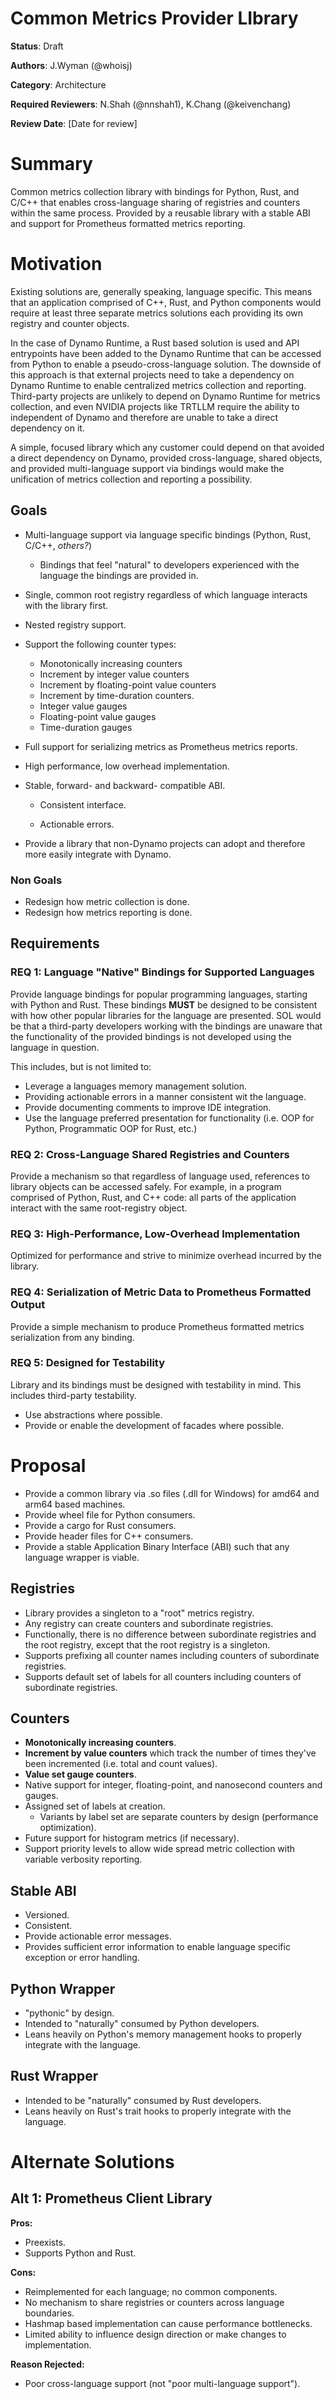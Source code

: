 # Common Metrics Provider LIbrary
<!-- limited-template.md -->

**Status**: Draft <!-- Draft | Under Review | Approved | Replaced | Deferred | Rejected -->

**Authors**: J.Wyman (@whoisj)

**Category**: Architecture <!-- Architecture | Process | Guidelines -->

<!--
**Replaces**: [Link of previous proposal if applicable]

**Replaced By**: [Link of previous proposal if applicable]

**Sponsor**: [Name of code owner or maintainer to shepard process]
-->

**Required Reviewers**: N.Shah (@nnshah1), K.Chang (@keivenchang)

**Review Date**: [Date for review]

<!--
**Pull Request**: [Link to Pull Request of the Proposal itself]

**Implementation PR / Tracking Issue**: [Link to Pull Request or Tracking Issue for Implementation]
-->


# Summary

<!--
**\[Required\]**
-->

Common metrics collection library with bindings for Python, Rust, and C/C++ that enables cross-language sharing of registries and counters within the same process.
Provided by a reusable library with a stable ABI and support for Prometheus formatted metrics reporting.


# Motivation

<!--
**\[Required\]**

Describe the problem that needs to be addressed with enough detail for
someone familiar with the project to understand. Generally one to two
short paragraphs. Additional details can be placed in the background
section as needed. Cover **what** the issue is and **why** it needs to
be addressed. Link to github issues if relevant.
-->

Existing solutions are, generally speaking, language specific.
This means that an application comprised of C++, Rust, and Python components would require at least three separate metrics solutions each providing its own registry and counter objects.

In the case of Dynamo Runtime, a Rust based solution is used and API entrypoints have been added to the Dynamo Runtime that can be accessed from Python to enable a pseudo-cross-language solution.
The downside of this approach is that external projects need to take a dependency on Dynamo Runtime to enable centralized metrics collection and reporting.
Third-party projects are unlikely to depend on Dynamo Runtime for metrics collection, and even NVIDIA projects like TRTLLM require the ability to independent of Dynamo and therefore are unable to take a direct dependency on it.

A simple, focused library which any customer could depend on that avoided a direct dependency on Dynamo, provided cross-language, shared objects, and provided multi-language support via bindings would make the unification of metrics collection and reporting a possibility.

## Goals

<!--
**\[Optional \- if not applicable omit\]**

List out any additional goals in bullet points. Goals may be aspirational / difficult to measure but guide the proposal.
-->

- Multi-language support via language specific bindings (Python, Rust, C/C++, _others?_)

  - Bindings that feel "natural" to developers experienced with the language the bindings are provided in.

- Single, common root registry regardless of which language interacts with the library first.

- Nested registry support.

- Support the following counter types:
  - Monotonically increasing counters
  - Increment by integer value counters
  - Increment by floating-point value counters
  - Increment by time-duration counters.
  - Integer value gauges
  - Floating-point value gauges
  - Time-duration gauges

- Full support for serializing metrics as Prometheus metrics reports.

- High performance, low overhead implementation.

- Stable, forward- and backward- compatible ABI.

  - Consistent interface.

  - Actionable errors.

- Provide a library that non-Dynamo projects can adopt and therefore more easily integrate with Dynamo.

### Non Goals

<!--
**\[Optional \- if not applicable omit\]**

List out any items which are out of scope / specifically not required in bullet points. Indicates the scope of the proposal and issue being resolved.
-->

- Redesign how metric collection is done.
- Redesign how metrics reporting is done.

## Requirements

<!--
Describe the requirement in as much detail as necessary for others to understand it and how it applies to the DEP. Keep in mind that requirements should be measurable and will be used to determine if a DEP has been successfully implemented or not.

Requirement names should be prefixed using a monotonically increasing number such as “REQ 1 \<Title\>” followed by “REQ 2 \<Title\>” and so on. Use title casing when naming requirements. Requirement names should be as descriptive as possible while remaining as terse as possible.

Use all-caps, bolded terms like **MUST** and **SHOULD** when describing each requirement. See [RFC-2119](https://datatracker.ietf.org/doc/html/rfc2119) for additional information.
-->

### REQ 1: Language "Native" Bindings for Supported Languages

Provide language bindings for popular programming languages, starting with Python and Rust.
These bindings **MUST** be designed to be consistent with how other popular libraries for the language are presented.
SOL would be that a third-party developers working with the bindings are unaware that the functionality of the provided bindings is not developed using the language in question.

This includes, but is not limited to:

- Leverage a languages memory management solution.
- Providing actionable errors in a manner consistent wit the language.
- Provide documenting comments to improve IDE integration.
- Use the language preferred presentation for functionality (i.e. OOP for Python, Programmatic OOP for Rust, etc.)

### REQ 2: Cross-Language Shared Registries and Counters

Provide a mechanism so that regardless of language used, references to library objects can be accessed safely.
For example, in a program comprised of Python, Rust, and C++ code: all parts of the application interact with the same root-registry object.

### REQ 3: High-Performance, Low-Overhead Implementation

Optimized for performance and strive to minimize overhead incurred by the library.

### REQ 4: Serialization of Metric Data to Prometheus Formatted Output

Provide a simple mechanism to produce Prometheus formatted metrics serialization from any binding.

### REQ 5: Designed for Testability

Library and its bindings must be designed with testability in mind.
This includes third-party testability.

- Use abstractions where possible.
- Provide or enable the development of facades where possible.

# Proposal

<!--
**\[Required\]**

Describe the high level design / proposal. Use sub sections as needed, but start with an overview and then dig into the details. Try to provide images and diagrams to facilitate understanding.
-->

- Provide a common library via .so files (.dll for Windows) for amd64 and arm64 based machines.
- Provide wheel file for Python consumers.
- Provide a cargo for Rust consumers.
- Provide header files for C++ consumers.
- Provide a stable Application Binary Interface (ABI) such that any language wrapper is viable.

## Registries

- Library provides a singleton to a "root" metrics registry.
- Any registry can create counters and subordinate registries.
- Functionally, there is no difference between subordinate registries and the root registry, except that the root registry is a singleton.
- Supports prefixing all counter names including counters of subordinate registries.
- Supports default set of labels for all counters including counters of subordinate registries.

## Counters

- **Monotonically increasing counters**.
- **Increment by value counters** which track the number of times they've been incremented (i.e. total and count values).
- **Value set gauge counters**.
- Native support for integer, floating-point, and nanosecond counters and gauges.
- Assigned set of labels at creation.
  - Variants by label set are separate counters by design (performance optimization).
- Future support for histogram metrics (if necessary).
- Support priority levels to allow wide spread metric collection with variable verbosity reporting.

## Stable ABI

- Versioned.
- Consistent.
- Provide actionable error messages.
- Provides sufficient error information to enable language specific exception or error handling.

## Python Wrapper

- "pythonic" by design.
- Intended to "naturally" consumed by Python developers.
- Leans heavily on Python's memory management hooks to properly integrate with the language.

## Rust Wrapper

- Intended to be "naturally" consumed by Rust developers.
- Leans heavily on Rust's trait hooks to properly integrate with the language.


# Alternate Solutions

<!--
**\[Required, if not applicable write N/A\]**

List out solutions that were considered but ultimately rejected. Consider free form \- but a possible format shown below.
-->

## Alt 1: Prometheus Client Library

**Pros:**

- Preexists.
- Supports Python and Rust.

**Cons:**

- Reimplemented for each language; no common components.
- No mechanism to share registries or counters across language boundaries.
- Hashmap based implementation can cause performance bottlenecks.
- Limited ability to influence design direction or make changes to implementation.

**Reason Rejected:**

- Poor cross-language support (not "poor multi-language support").
